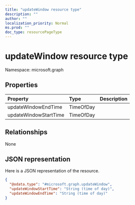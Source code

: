 ```yaml
---
title: "updateWindow resource type"
description: ""
author: ""
localization_priority: Normal
ms.prod: ""
doc_type: resourcePageType
---
```


# updateWindow resource type


Namespace: microsoft.graph



## Properties
|Property|Type|Description|
|:---|:---|:---|
|updateWindowEndTime|TimeOfDay||
|updateWindowStartTime|TimeOfDay||

## Relationships
None

## JSON representation
Here is a JSON representation of the resource.
<!-- {
  "blockType": "resource",
  "@odata.type": "microsoft.graph.updateWindow"
}
-->
``` json
{
  "@odata.type": "#microsoft.graph.updateWindow",
  "updateWindowStartTime": "String (time of day)",
  "updateWindowEndTime": "String (time of day)"
}
```

